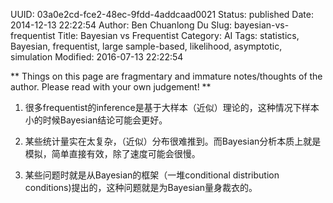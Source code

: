 UUID: 03a0e2cd-fce2-48ec-9fdd-4addcaad0021
Status: published
Date: 2014-12-13 22:22:54
Author: Ben Chuanlong Du
Slug: bayesian-vs-frequentist
Title: Bayesian vs Frequentist
Category: AI
Tags: statistics, Bayesian, frequentist, large sample-based, likelihood, asymptotic, simulation
Modified: 2016-07-13 22:22:54

**
Things on this page are
fragmentary and immature notes/thoughts of the author.
Please read with your own judgement!
**

1. 很多frequentist的inference是基于大样本（近似）理论的，这种情况下样本小的时候Bayesian结论可能会更好。

2. 某些统计量实在太复杂，（近似）分布很难推到。而Bayesian分析本质上就是模拟，简单直接有效，除了速度可能会很慢。

3. 某些问题时就是从Bayesian的框架（一堆conditional distribution conditions)提出的，这种问题就是为Bayesian量身裁衣的。


